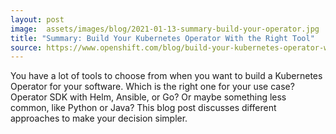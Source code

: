 ```yaml
---
layout: post
image:  assets/images/blog/2021-01-13-summary-build-your-operator.jpg
title: "Summary: Build Your Kubernetes Operator With the Right Tool"
source: https://www.openshift.com/blog/build-your-kubernetes-operator-with-the-right-tool
---
```

You have a lot of tools to choose from when you want to build a Kubernetes Operator for your software. Which is the right one for your use case? Operator SDK with Helm, Ansible, or Go? Or maybe something less common, like Python or Java? This blog post discusses different approaches to make your decision simpler.
